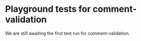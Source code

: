 # Playground tests for comment-validation
We are still awaiting the first test run for comment-validation.
